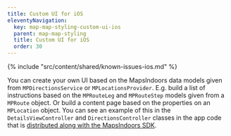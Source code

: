 ```yaml
---
title: Custom UI for iOS
eleventyNavigation:
  key: map-map-styling-custom-ui-ios
  parent: map-map-styling
  title: Custom UI for iOS
  order: 30
---
```


<!-- Known Issues -->
{% include "src/content/shared/known-issues-ios.md" %}

You can create your own UI based on the MapsIndoors data models given from `MPDirectionsService` or `MPLocationsProvider`. E.g. build a list of instructions based on the `MPRouteLeg` and `MPRouteStep` models given from a `MPRoute` object. Or build a content page based on the properties on an `MPLocation` object. You can see an example of this in the `DetailsViewController` and `DirectionsController` classes in the app code that is [distributed along with the MapsIndoors SDK](https://github.com/MapsIndoors/MapsIndoorsIOS/tree/master/Example).
